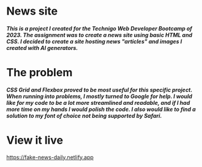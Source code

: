 # News site

##### This is a project I created for the Technigo Web Developer Bootcamp of 2023. The assignment was to create a news site using basic HTML and CSS. I decided to create a site hosting news "articles" and images I created with AI generators.

# The problem

##### CSS Grid and Flexbox proved to be most useful for this specific project. When running into problems, I mostly turned to Google for help. I would like for my code to be a lot more streamlined and readable, and if I had more time on my hands I would polish the code. I also would like to find a solution to my font of choice not being supported by Safari.

# View it live

https://fake-news-daily.netlify.app
